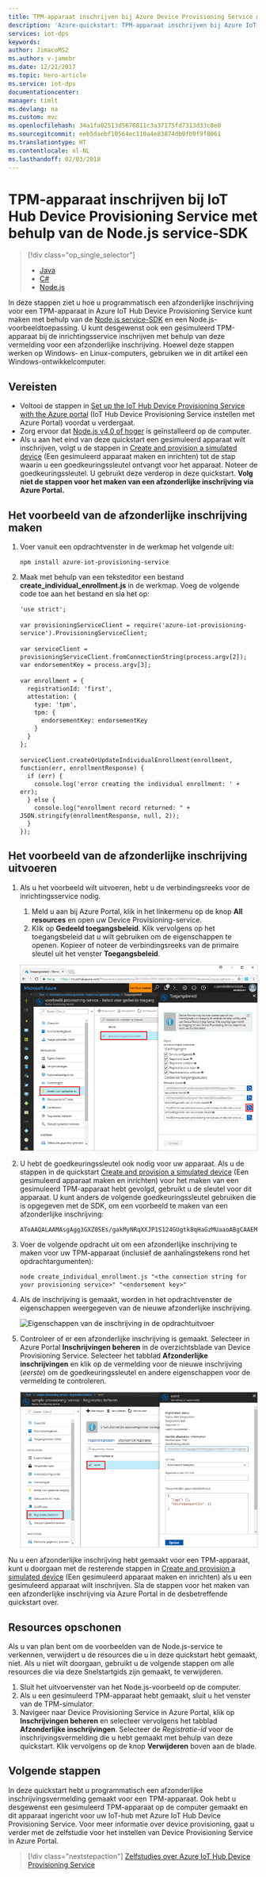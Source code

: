 ```yaml
---
title: TPM-apparaat inschrijven bij Azure Device Provisioning Service met behulp van Node.js | Microsoft Docs
description: 'Azure-quickstart: TPM-apparaat inschrijven bij Azure IoT Hub Device Provisioning Service met behulp van de Node.js service-SDK'
services: iot-dps
keywords: 
author: JimacoMS2
ms.author: v-jamebr
ms.date: 12/21/2017
ms.topic: hero-article
ms.service: iot-dps
documentationcenter: 
manager: timlt
ms.devlang: na
ms.custom: mvc
ms.openlocfilehash: 34a1fa02513d5676811c3a37175fd7313d33c0e0
ms.sourcegitcommit: eeb5daebf10564ec110a4e83874db0fb9f9f8061
ms.translationtype: HT
ms.contentlocale: nl-NL
ms.lasthandoff: 02/03/2018
---
```

# <a name="enroll-tpm-device-to-iot-hub-device-provisioning-service-using-nodejs-service-sdk"></a>TPM-apparaat inschrijven bij IoT Hub Device Provisioning Service met behulp van de Node.js service-SDK
> [!div class="op_single_selector"]
> * [Java](quick-enroll-device-tpm-java.md)
> * [C#](quick-enroll-device-tpm-csharp.md)
> * [Node.js](quick-enroll-device-tpm-node.md)

In deze stappen ziet u hoe u programmatisch een afzonderlijke inschrijving voor een TPM-apparaat in Azure IoT Hub Device Provisioning Service kunt maken met behulp van de [Node.js service-SDK](https://github.com/Azure/azure-iot-sdk-node) en een Node.js-voorbeeldtoepassing. U kunt desgewenst ook een gesimuleerd TPM-apparaat bij de inrichtingsservice inschrijven met behulp van deze vermelding voor een afzonderlijke inschrijving. Hoewel deze stappen werken op Windows- en Linux-computers, gebruiken we in dit artikel een Windows-ontwikkelcomputer.

## <a name="prerequisites"></a>Vereisten

- Voltooi de stappen in [Set up the IoT Hub Device Provisioning Service with the Azure portal](./quick-setup-auto-provision.md) (IoT Hub Device Provisioning Service instellen met Azure Portal) voordat u verdergaat. 
-  Zorg ervoor dat [Node.js v4.0 of hoger](https://nodejs.org) is geïnstalleerd op de computer.
- Als u aan het eind van deze quickstart een gesimuleerd apparaat wilt inschrijven, volgt u de stappen in [Create and provision a simulated device](quick-create-simulated-device.md) (Een gesimuleerd apparaat maken en inrichten) tot de stap waarin u een goedkeuringssleutel ontvangt voor het apparaat. Noteer de goedkeuringssleutel. U gebruikt deze verderop in deze quickstart. **Volg niet de stappen voor het maken van een afzonderlijke inschrijving via Azure Portal.**
 
## <a name="create-the-individual-enrollment-sample"></a>Het voorbeeld van de afzonderlijke inschrijving maken 

 
1. Voer vanuit een opdrachtvenster in de werkmap het volgende uit:
  
    ```cmd\sh
    npm install azure-iot-provisioning-service
    ```  

2. Maak met behulp van een teksteditor een bestand **create_individual_enrollment.js** in de werkmap. Voeg de volgende code toe aan het bestand en sla het op:

    ```
    'use strict';

    var provisioningServiceClient = require('azure-iot-provisioning-service').ProvisioningServiceClient;

    var serviceClient = provisioningServiceClient.fromConnectionString(process.argv[2]);
    var endorsementKey = process.argv[3];

    var enrollment = {
      registrationId: 'first',
      attestation: {
        type: 'tpm',
        tpm: {
          endorsementKey: endorsementKey
        }
      }
    };

    serviceClient.createOrUpdateIndividualEnrollment(enrollment, function(err, enrollmentResponse) {
      if (err) {
        console.log('error creating the individual enrollment: ' + err);
      } else {
        console.log("enrollment record returned: " + JSON.stringify(enrollmentResponse, null, 2));
      }
    });
    ````

## <a name="run-the-individual-enrollment-sample"></a>Het voorbeeld van de afzonderlijke inschrijving uitvoeren
  
1. Als u het voorbeeld wilt uitvoeren, hebt u de verbindingsreeks voor de inrichtingsservice nodig. 
    1. Meld u aan bij Azure Portal, klik in het linkermenu op de knop **All resources** en open uw Device Provisioning-service. 
    2. Klik op **Gedeeld toegangsbeleid**. Klik vervolgens op het toegangsbeleid dat u wilt gebruiken om de eigenschappen te openen. Kopieer of noteer de verbindingsreeks van de primaire sleutel uit het venster **Toegangsbeleid**. 

    ![Verbindingsreeks voor de inrichtingsservice ophalen uit de portal](./media/quick-enroll-device-tpm-node/get-service-connection-string.png) 


2. U hebt de goedkeuringssleutel ook nodig voor uw apparaat. Als u de stappen in de quickstart [Create and provision a simulated device](quick-create-simulated-device.md) (Een gesimuleerd apparaat maken en inrichten) voor het maken van een gesimuleerd TPM-apparaat hebt gevolgd, gebruikt u de sleutel voor dit apparaat. U kunt anders de volgende goedkeuringssleutel gebruiken die is opgegeven met de SDK, om een voorbeeld te maken van een afzonderlijke inschrijving:

    ```
    AToAAQALAAMAsgAgg3GXZ0SEs/gakMyNRqXXJP1S124GUgtk8qHaGzMUaaoABgCAAEMAEAgAAAAAAAEAxsj2gUScTk1UjuioeTlfGYZrrimExB+bScH75adUMRIi2UOMxG1kw4y+9RW/IVoMl4e620VxZad0ARX2gUqVjYO7KPVt3dyKhZS3dkcvfBisBhP1XH9B33VqHG9SHnbnQXdBUaCgKAfxome8UmBKfe+naTsE5fkvjb/do3/dD6l4sGBwFCnKRdln4XpM03zLpoHFao8zOwt8l/uP3qUIxmCYv9A7m69Ms+5/pCkTu/rK4mRDsfhZ0QLfbzVI6zQFOKF/rwsfBtFeWlWtcuJMKlXdD8TXWElTzgh7JS4qhFzreL0c1mI0GCj+Aws0usZh7dLIVPnlgZcBhgy1SSDQMQ==
    ```

3. Voer de volgende opdracht uit om een afzonderlijke inschrijving te maken voor uw TPM-apparaat (inclusief de aanhalingstekens rond het opdrachtargumenten):
 
     ```cmd\sh
     node create_individual_enrollment.js "<the connection string for your provisioning service>" "<endorsement key>"
     ```
 
3. Als de inschrijving is gemaakt, worden in het opdrachtvenster de eigenschappen weergegeven van de nieuwe afzonderlijke inschrijving.

    ![Eigenschappen van de inschrijving in de opdrachtuitvoer](./media/quick-enroll-device-tpm-node/output.png) 

4. Controleer of er een afzonderlijke inschrijving is gemaakt. Selecteer in Azure Portal **Inschrijvingen beheren** in de overzichtsblade van Device Provisioning Service. Selecteer het tabblad **Afzonderlijke inschrijvingen** en klik op de vermelding voor de nieuwe inschrijving (*eerste*) om de goedkeuringssleutel en andere eigenschappen voor de vermelding te controleren.

    ![Eigenschappen van de inschrijving in de portal](./media/quick-enroll-device-tpm-node/verify-enrollment-portal.png) 
 
Nu u een afzonderlijke inschrijving hebt gemaakt voor een TPM-apparaat, kunt u doorgaan met de resterende stappen in [Create and provision a simulated device](quick-create-simulated-device.md) (Een gesimuleerd apparaat maken en inrichten) als u een gesimuleerd apparaat wilt inschrijven. Sla de stappen voor het maken van een afzonderlijke inschrijving via Azure Portal in de desbetreffende quickstart over.

## <a name="clean-up-resources"></a>Resources opschonen
Als u van plan bent om de voorbeelden van de Node.js-service te verkennen, verwijdert u de resources die u in deze quickstart hebt gemaakt, niet. Als u niet wilt doorgaan, gebruikt u de volgende stappen om alle resources die via deze Snelstartgids zijn gemaakt, te verwijderen.

1. Sluit het uitvoervenster van het Node.js-voorbeeld op de computer.
1. Als u een gesimuleerd TPM-apparaat hebt gemaakt, sluit u het venster van de TPM-simulator.
2. Navigeer naar Device Provisioning Service in Azure Portal, klik op **Inschrijvingen beheren** en selecteer vervolgens het tabblad **Afzonderlijke inschrijvingen**. Selecteer de *Registratie-id* voor de inschrijvingsvermelding die u hebt gemaakt met behulp van deze quickstart. Klik vervolgens op de knop **Verwijderen** boven aan de blade. 
 
## <a name="next-steps"></a>Volgende stappen
In deze quickstart hebt u programmatisch een afzonderlijke inschrijvingsvermelding gemaakt voor een TPM-apparaat. Ook hebt u desgewenst een gesimuleerd TPM-apparaat op de computer gemaakt en dit apparaat ingericht voor uw IoT-hub met Azure IoT Hub Device Provisioning Service. Voor meer informatie over device provisioning, gaat u verder met de zelfstudie voor het instellen van Device Provisioning Service in Azure Portal. 
 
> [!div class="nextstepaction"]
> [Zelfstudies over Azure IoT Hub Device Provisioning Service](./tutorial-set-up-cloud.md)